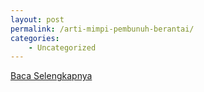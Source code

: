 ```yaml
---
layout: post
permalink: /arti-mimpi-pembunuh-berantai/
categories:
    - Uncategorized
---
```


[Baca Selengkapnya](/08)